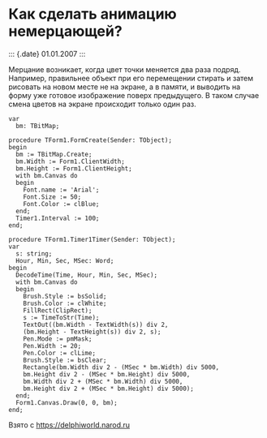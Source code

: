 Как сделать анимацию немерцающей?
=================================

::: {.date}
01.01.2007
:::

Мерцание возникает, когда цвет точки меняется два раза подряд. Например,
правильнее объект при его перемещении стирать и затем рисовать на новом
месте не на экране, а в памяти, и выводить на форму уже готовое
изображение поверх предыдущего. В таком случае смена цветов на экране
происходит только один раз.

    var
      bm: TBitMap;
     
    procedure TForm1.FormCreate(Sender: TObject);
    begin
      bm := TBitMap.Create;
      bm.Width := Form1.ClientWidth;
      bm.Height := Form1.ClientHeight;
      with bm.Canvas do
      begin
        Font.name := 'Arial';
        Font.Size := 50;
        Font.Color := clBlue;
      end;
      Timer1.Interval := 100;
    end;
     
    procedure TForm1.Timer1Timer(Sender: TObject);
    var
      s: string;
      Hour, Min, Sec, MSec: Word;
    begin
      DecodeTime(Time, Hour, Min, Sec, MSec);
      with bm.Canvas do
      begin
        Brush.Style := bsSolid;
        Brush.Color := clWhite;
        FillRect(ClipRect);
        s := TimeToStr(Time);
        TextOut((bm.Width - TextWidth(s)) div 2,
        (bm.Height - TextHeight(s)) div 2, s);
        Pen.Mode := pmMask;
        Pen.Width := 20;
        Pen.Color := clLime;
        Brush.Style := bsClear;
        Rectangle(bm.Width div 2 - (MSec * bm.Width) div 5000,
        bm.Height div 2 - (MSec * bm.Height) div 5000,
        bm.Width div 2 + (MSec * bm.Width) div 5000,
        bm.Height div 2 + (MSec * bm.Height) div 5000);
      end;
      Form1.Canvas.Draw(0, 0, bm);
    end;

Взято с <https://delphiworld.narod.ru>
